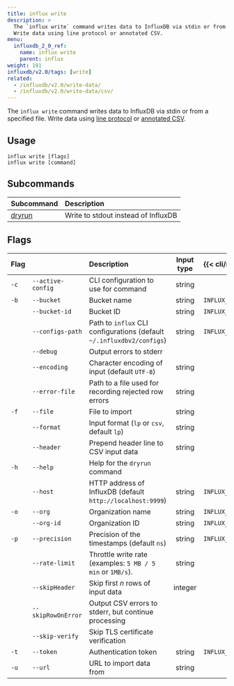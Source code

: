 ```yaml
---
title: influx write
description: >
  The `influx write` command writes data to InfluxDB via stdin or from a specified file.
  Write data using line protocol or annotated CSV.
menu:
  influxdb_2_0_ref:
    name: influx write
    parent: influx
weight: 101
influxdb/v2.0/tags: [write]
related:
  - /influxdb/v2.0/write-data/
  - /influxdb/v2.0/write-data/csv/
---
```


The `influx write` command writes data to InfluxDB via stdin or from a specified file.
Write data using [line protocol](/influxdb/v2.0/reference/syntax/line-protocol) or
[annotated CSV](/influxdb/v2.0/reference/syntax/annotated-csv).

## Usage
```
influx write [flags]
influx write [command]
```

## Subcommands
| Subcommand                                                 | Description                         |
|:----------                                                 |:-----------                         |
| [dryrun](/influxdb/v2.0/reference/cli/influx/write/dryrun) | Write to stdout instead of InfluxDB |

## Flags
| Flag |                    | Description                                                           | Input type | {{< cli/mapped >}}    |
|:-----|:-------------------|:----------------------------------------------------------------------|:----------:|:----------------------|
| `-c` | `--active-config`  | CLI configuration to use for command                                  | string     |                       |
| `-b` | `--bucket`         | Bucket name                                                           | string     | `INFLUX_BUCKET_NAME`  |
|      | `--bucket-id`      | Bucket ID                                                             | string     | `INFLUX_BUCKET_ID`    |
|      | `--configs-path`   | Path to `influx` CLI configurations (default `~/.influxdbv2/configs`) | string     | `INFLUX_CONFIGS_PATH` |
|      | `--debug`          | Output errors to stderr                                               |            |                       |
|      | `--encoding`       | Character encoding of input (default `UTF-8`)                         | string     |                       |
|      | `--error-file`     | Path to a file used for recording rejected row errors                 | string     |                       |
| `-f` | `--file`           | File to import                                                        | string     |                       |
|      | `--format`         | Input format (`lp` or `csv`, default `lp`)                            | string     |                       |
|      | `--header`         | Prepend header line to CSV input data                                 | string     |                       |
| `-h` | `--help`           | Help for the `dryrun` command                                         |            |                       |
|      | `--host`           | HTTP address of InfluxDB (default `http://localhost:9999`)            | string     | `INFLUX_HOST`         |
| `-o` | `--org`            | Organization name                                                     | string     | `INFLUX_ORG`          |
|      | `--org-id`         | Organization ID                                                       | string     | `INFLUX_ORG_ID`       |
| `-p` | `--precision`      | Precision of the timestamps (default `ns`)                            | string     | `INFLUX_PRECISION`    |
|      | `--rate-limit`     | Throttle write rate (examples: `5 MB / 5 min` or `1MB/s`).            | string     |                       |
|      | `--skipHeader`     | Skip first *n* rows of input data                                     | integer    |                       |
|      | `--skipRowOnError` | Output CSV errors to stderr, but continue processing                  |            |                       |
|      | `--skip-verify`    | Skip TLS certificate verification                                     |            |                       |
| `-t` | `--token`          | Authentication token                                                  | string     | `INFLUX_TOKEN`        |
| `-u` | `--url`            | URL to import data from                                               | string     |                       |
